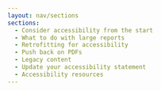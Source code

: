 ```yaml
---
layout: nav/sections
sections:
  - Consider accessibility from the start
  - What to do with large reports
  - Retrofitting for accessibility
  - Push back on PDFs
  - Legacy content
  - Update your accessibility statement
  - Accessibility resources
---
```

